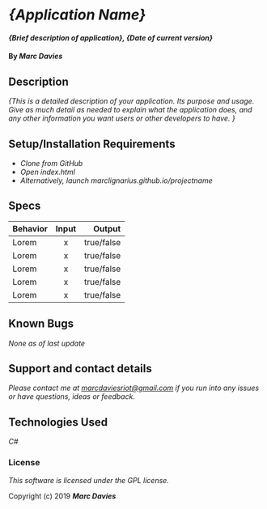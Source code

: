 # _{Application Name}_

#### _{Brief description of application}, {Date of current version}_

#### By _**Marc Davies**_

## Description

_{This is a detailed description of your application. Its purpose and usage.  Give as much detail as needed to explain what the application does, and any other information you want users or other developers to have. }_

## Setup/Installation Requirements

* _Clone from GitHub_
* _Open index.html_
* _Alternatively, launch marclignarius.github.io/projectname_

## Specs

| Behavior | Input | Output |
| ------------- |:-------------:| -----:|
| Lorem | x | true/false |
| Lorem | x | true/false |
| Lorem | x | true/false |
| Lorem | x | true/false |
| Lorem | x | true/false |

## Known Bugs

_None as of last update_

## Support and contact details

_Please contact me at marcdaviesriot@gmail.com if you run into any issues or have questions, ideas or feedback._

## Technologies Used

_C#_

### License

*This software is licensed under the GPL license.*

Copyright (c) 2019 **_Marc Davies_**
